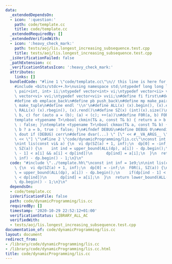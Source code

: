 ```yaml
---
data:
  _extendedDependsOn:
  - icon: ':question:'
    path: code/template.cc
    title: code/template.cc
  _extendedRequiredBy: []
  _extendedVerifiedWith:
  - icon: ':heavy_check_mark:'
    path: tests/aoj/lis.longest_increasing_subsequence.test.cpp
    title: tests/aoj/lis.longest_increasing_subsequence.test.cpp
  _isVerificationFailed: false
  _pathExtension: cc
  _verificationStatusIcon: ':heavy_check_mark:'
  attributes:
    links: []
  bundledCode: "#line 1 \"code/template.cc\"\n// this line is here for a reason\n\
    #include <bits/stdc++.h>\nusing namespace std;\ntypedef long long ll;\ntypedef\
    \ pair<int, int> ii;\ntypedef vector<int> vi;\ntypedef vector<ii> vii;\ntypedef\
    \ vector<vi> vvi;\ntypedef vector<vii> vvii;\n#define fi first\n#define se second\n\
    #define eb emplace_back\n#define pb push_back\n#define mp make_pair\n#define mt\
    \ make_tuple\n#define endl '\\n'\n#define ALL(x) (x).begin(), (x).end()\n#define\
    \ RALL(x) (x).rbegin(), (x).rend()\n#define SZ(x) (int)(x).size()\n#define FOR(a,\
    \ b, c) for (auto a = (b); (a) < (c); ++(a))\n#define F0R(a, b) FOR (a, 0, (b))\n\
    template <typename T>\nbool ckmin(T& a, const T& b) { return a > b ? a = b, true\
    \ : false; }\ntemplate <typename T>\nbool ckmax(T& a, const T& b) { return a <\
    \ b ? a = b, true : false; }\n#ifndef DEBUG\n#define DEBUG 0\n#endif\n#define\
    \ dout if (DEBUG) cerr\n#define dvar(...) \" [\" << #__VA_ARGS__ \": \" << (__VA_ARGS__)\
    \ << \"] \"\n#line 2 \"code/dynamicProgramming/lis.cc\"\nconst int inf = 1e9;\n\
    \nint lis(const vi& a) {\n  vi dp(SZ(a) + 1, inf);\n  dp[0] = -inf;\n  F0R(i,\
    \ SZ(a)) {\n    int ind = upper_bound(ALL(dp), a[i]) - dp.begin();\n    if(dp[ind\
    \ - 1] < a[i] && a[i] < dp[ind])\n      dp[ind] = a[i];\n  }\n  return lower_bound(ALL(dp),\
    \ inf) - dp.begin() - 1;\n}\n"
  code: "#include \"../template.hh\"\nconst int inf = 1e9;\n\nint lis(const vi& a)\
    \ {\n  vi dp(SZ(a) + 1, inf);\n  dp[0] = -inf;\n  F0R(i, SZ(a)) {\n    int ind\
    \ = upper_bound(ALL(dp), a[i]) - dp.begin();\n    if(dp[ind - 1] < a[i] && a[i]\
    \ < dp[ind])\n      dp[ind] = a[i];\n  }\n  return lower_bound(ALL(dp), inf) -\
    \ dp.begin() - 1;\n}\n"
  dependsOn:
  - code/template.cc
  isVerificationFile: false
  path: code/dynamicProgramming/lis.cc
  requiredBy: []
  timestamp: '2020-10-29 22:52:12+01:00'
  verificationStatus: LIBRARY_ALL_AC
  verifiedWith:
  - tests/aoj/lis.longest_increasing_subsequence.test.cpp
documentation_of: code/dynamicProgramming/lis.cc
layout: document
redirect_from:
- /library/code/dynamicProgramming/lis.cc
- /library/code/dynamicProgramming/lis.cc.html
title: code/dynamicProgramming/lis.cc
---
```

